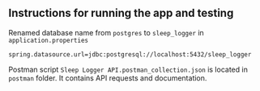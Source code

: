 ## Instructions for running the app and testing
Renamed database name from `postgres` to `sleep_logger` in `application.properties`

`spring.datasource.url=jdbc:postgresql://localhost:5432/sleep_logger`


Postman script `Sleep Logger API.postman_collection.json` is located in `postman` folder. 
It contains API requests and documentation.